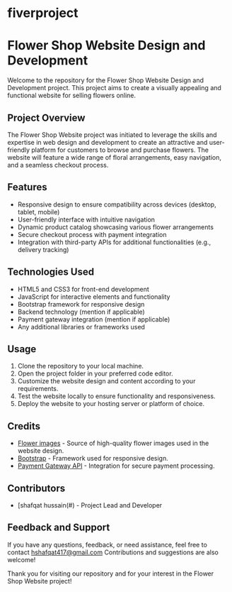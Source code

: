# fiverproject
# Flower Shop Website Design and Development

Welcome to the repository for the Flower Shop Website Design and Development project. This project aims to create a visually appealing and functional website for selling flowers online.

## Project Overview

The Flower Shop Website project was initiated to leverage the skills and expertise in web design and development to create an attractive and user-friendly platform for customers to browse and purchase flowers. The website will feature a wide range of floral arrangements, easy navigation, and a seamless checkout process.

## Features

- Responsive design to ensure compatibility across devices (desktop, tablet, mobile)
- User-friendly interface with intuitive navigation
- Dynamic product catalog showcasing various flower arrangements
- Secure checkout process with payment integration
- Integration with third-party APIs for additional functionalities (e.g., delivery tracking)

## Technologies Used

- HTML5 and CSS3 for front-end development
- JavaScript for interactive elements and functionality
- Bootstrap framework for responsive design
- Backend technology (mention if applicable)
- Payment gateway integration (mention if applicable)
- Any additional libraries or frameworks used

## Usage

1. Clone the repository to your local machine.
2. Open the project folder in your preferred code editor.
3. Customize the website design and content according to your requirements.
4. Test the website locally to ensure functionality and responsiveness.
5. Deploy the website to your hosting server or platform of choice.

## Credits

- [Flower images](#) - Source of high-quality flower images used in the website design.
- [Bootstrap](https://getbootstrap.com/) - Framework used for responsive design.
- [Payment Gateway API](#) - Integration for secure payment processing.

## Contributors

- [shafqat hussain(#) - Project Lead and Developer

## Feedback and Support

If you have any questions, feedback, or need assistance, feel free to contact hshafqat417@gmail.com  Contributions and suggestions are also welcome!

Thank you for visiting our repository and for your interest in the Flower Shop Website project!
